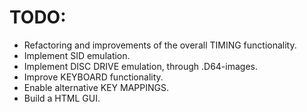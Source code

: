 # TODO:

* Refactoring and improvements of the overall TIMING functionality.
* Implement SID emulation.
* Implement DISC DRIVE emulation, through .D64-images.
* Improve KEYBOARD functionality.
* Enable alternative KEY MAPPINGS.
* Build a HTML GUI.
